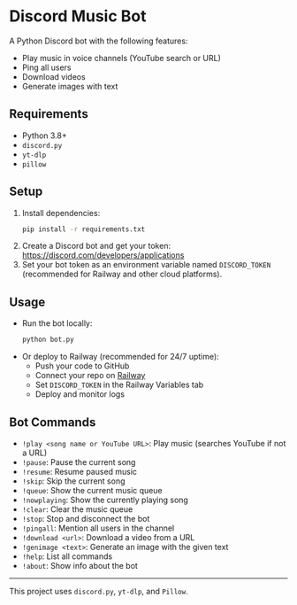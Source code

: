 # Discord Music Bot

A Python Discord bot with the following features:
- Play music in voice channels (YouTube search or URL)
- Ping all users
- Download videos
- Generate images with text

## Requirements
- Python 3.8+
- `discord.py`
- `yt-dlp`
- `pillow`

## Setup

1. Install dependencies:
   ```sh
   pip install -r requirements.txt
   ```
2. Create a Discord bot and get your token: https://discord.com/developers/applications
3. Set your bot token as an environment variable named `DISCORD_TOKEN` (recommended for Railway and other cloud platforms).

## Usage

- Run the bot locally:
  ```sh
  python bot.py
  ```
- Or deploy to Railway (recommended for 24/7 uptime):
  - Push your code to GitHub
  - Connect your repo on [Railway](https://railway.app/)
  - Set `DISCORD_TOKEN` in the Railway Variables tab
  - Deploy and monitor logs

## Bot Commands
- `!play <song name or YouTube URL>`: Play music (searches YouTube if not a URL)
- `!pause`: Pause the current song
- `!resume`: Resume paused music
- `!skip`: Skip the current song
- `!queue`: Show the current music queue
- `!nowplaying`: Show the currently playing song
- `!clear`: Clear the music queue
- `!stop`: Stop and disconnect the bot
- `!pingall`: Mention all users in the channel
- `!download <url>`: Download a video from a URL
- `!genimage <text>`: Generate an image with the given text
- `!help`: List all commands
- `!about`: Show info about the bot

---

This project uses `discord.py`, `yt-dlp`, and `Pillow`.
